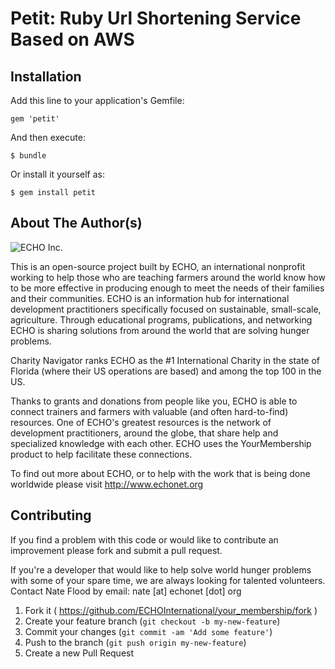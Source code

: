 Petit: Ruby Url Shortening Service Based on AWS
===========================================

## Installation

Add this line to your application's Gemfile:

    gem 'petit'

And then execute:

    $ bundle

Or install it yourself as:

    $ gem install petit



## About The Author(s)

![ECHO Inc.](http://static.squarespace.com/static/516da119e4b00686219e2473/t/51e95357e4b0db0cdaadcb4d/1407936664333/?format=1500w)

This is an open-source project built by ECHO, an international nonprofit working to help those who are teaching farmers around the world know how to be more effective in producing enough to meet the needs of their families and their communities. ECHO is an information hub for international development practitioners specifically focused on sustainable, small-scale, agriculture. Through educational programs, publications, and networking ECHO is sharing solutions from around the world that are solving hunger problems.

Charity Navigator ranks ECHO as the #1 International Charity in the state of Florida (where their US operations are based) and among the top 100 in the US.

Thanks to grants and donations from people like you, ECHO is able to connect trainers and farmers with valuable (and often hard-to-find) resources. One of ECHO's greatest resources is the network of development practitioners, around the globe, that share help and specialized knowledge with each other. ECHO uses the YourMembership product to help facilitate these connections.

To find out more about ECHO, or to help with the work that is being done worldwide please visit http://www.echonet.org

## Contributing

If you find a problem with this code or would like to contribute an improvement please fork and submit a pull request.

If you're a developer that would like to help solve world hunger problems with some of your spare time, we are always looking for talented volunteers. Contact Nate Flood by email: nate [at] echonet [dot] org

1. Fork it ( https://github.com/ECHOInternational/your_membership/fork )
2. Create your feature branch (`git checkout -b my-new-feature`)
3. Commit your changes (`git commit -am 'Add some feature'`)
4. Push to the branch (`git push origin my-new-feature`)
5. Create a new Pull Request
